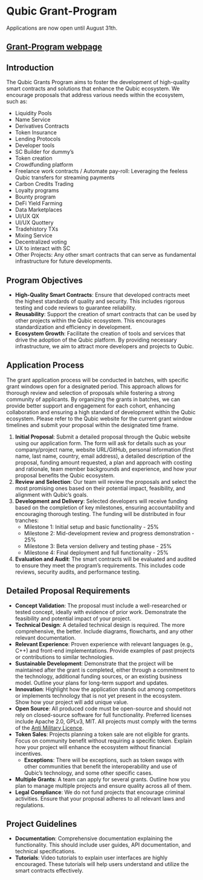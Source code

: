 # Qubic Grant-Program

Applications are now open until August 31th.

## [Grant-Program webpage](https://grants.qubic.org/)

## Introduction

The Qubic Grants Program aims to foster the development of high-quality smart contracts and solutions that enhance the Qubic ecosystem. We encourage proposals that address various needs within the ecosystem, such as:

- Liquidity Pools
- Name Service
- Derivatives Contracts
- Token Insurance
- Lending Protocols
- Developer tools
- SC Builder for dummy’s
- Token creation
- Crowdfunding platform
- Freelance work contracts / Automate pay-roll: Leveraging the feeless Qubic transfers for streaming payments
- Carbon Credits Trading
- Loyalty programs
- Bounty program
- DeFi Yield Farming
- Data Marketplaces
- UI/UX QX
- UI/UX Quottery
- Tradehistory TXs
- Mixing Service
- Decentralized voting
- UX to interact with SC
- Other Projects: Any other smart contracts that can serve as fundamental infrastructure for future developments.

## Program Objectives

- **High-Quality Smart Contracts**: Ensure that developed contracts meet the highest standards of quality and security. This includes rigorous testing and code reviews to guarantee reliability.
- **Reusability**: Support the creation of smart contracts that can be used by other projects within the Qubic ecosystem. This encourages standardization and efficiency in development.
- **Ecosystem Growth**: Facilitate the creation of tools and services that drive the adoption of the Qubic platform. By providing necessary infrastructure, we aim to attract more developers and projects to Qubic.

## Application Process

The grant application process will be conducted in batches, with specific grant windows open for a designated period. This approach allows for thorough review and selection of proposals while fostering a strong community of applicants. By organizing the grants in batches, we can provide better support and engagement for each cohort, enhancing collaboration and ensuring a high standard of development within the Qubic ecosystem. Please refer to the Qubic website for the current grant window timelines and submit your proposal within the designated time frame.

1. **Initial Proposal**: Submit a detailed proposal through the Qubic website using our application form. The form will ask for details such as your company/project name, website URL/GitHub, personal information (first name, last name, country, email address), a detailed description of the proposal, funding amount requested, a plan and approach with costing and rationale, team member backgrounds and experience, and how your proposal benefits the Qubic ecosystem.
2. **Review and Selection**: Our team will review the proposals and select the most promising ones based on their potential impact, feasibility, and alignment with Qubic’s goals.
3. **Development and Delivery**: Selected developers will receive funding based on the completion of key milestones, ensuring accountability and encouraging thorough testing. The funding will be distributed in four tranches:
    - Milestone 1: Initial setup and basic functionality - 25%
    - Milestone 2: Mid-development review and progress demonstration - 25%
    - Milestone 3: Beta version delivery and testing phase - 25%
    - Milestone 4: Final deployment and full functionality - 25%
4. **Evaluation and Audit**: The smart contracts will be evaluated and audited to ensure they meet the program’s requirements. This includes code reviews, security audits, and performance testing.

## Detailed Proposal Requirements

- **Concept Validation**: The proposal must include a well-researched or tested concept, ideally with evidence of prior work. Demonstrate the feasibility and potential impact of your project.
- **Technical Design**: A detailed technical design is required. The more comprehensive, the better. Include diagrams, flowcharts, and any other relevant documentation.
- **Relevant Experience**: Proven experience with relevant languages (e.g., C++) and front-end implementations. Provide examples of past projects or contributions to similar technologies.
- **Sustainable Development**: Demonstrate that the project will be maintained after the grant is completed, either through a commitment to the technology, additional funding sources, or an existing business model. Outline your plans for long-term support and updates.
- **Innovation**: Highlight how the application stands out among competitors or implements technology that is not yet present in the ecosystem. Show how your project will add unique value.
- **Open Source**: All produced code must be open-source and should not rely on closed-source software for full functionality. Preferred licenses include Apache 2.0, GPLv3, MIT. All projects must comply with the terms of the [Anti Military Licence](https://github.com/computor-tools/qubic-crypto/blob/main/LICENSE).
- **Token Sales**: Projects planning a token sale are not eligible for grants. Focus on community benefit without requiring a specific token. Explain how your project will enhance the ecosystem without financial incentives.
  - **Exceptions**: There will be exceptions, such as token swaps with other communities that benefit the interoperability and use of Qubic’s technology, and some other specific cases.
- **Multiple Grants**: A team can apply for several grants. Outline how you plan to manage multiple projects and ensure quality across all of them.
- **Legal Compliance**: We do not fund projects that encourage criminal activities. Ensure that your proposal adheres to all relevant laws and regulations.

## Project Guidelines

- **Documentation**: Comprehensive documentation explaining the functionality. This should include user guides, API documentation, and technical specifications.
- **Tutorials**: Video tutorials to explain user interfaces are highly encouraged. These tutorials will help users understand and utilize the smart contracts effectively.
